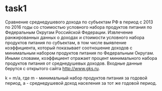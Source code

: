 # task1

Сравнение среднедушевого дохода по субъектам РФ в период с 2013 по 2016 годы со стоимостью условного набора продуктов питания по Федеральным Округам Российской Федерации. Извлечение ранжированных данных о доходах и стоимости условного набора продуктов питания по субъектам, в том числе выявление коэффициента, который показывает соотношение доходов с минимальным набором продуктов питания по Федеральным Округам. Иными словами, коэффициент отражает процент минимального набора продуктов питания от среднедушевых доходов. Входные данные берутся с открытого сайта http://www.gks.ru.

k = m/a, где m - минимальный набор продуктов питания за годовой период, a - среднедушевой доход населения за тот же годовой период.
